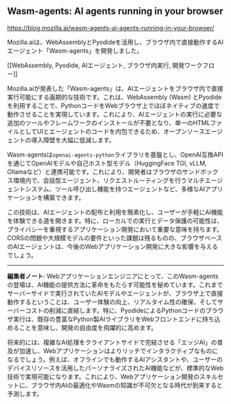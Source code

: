 ## Wasm-agents: AI agents running in your browser

https://blog.mozilla.ai/wasm-agents-ai-agents-running-in-your-browser/

Mozilla.aiは、WebAssemblyとPyodideを活用し、ブラウザ内で直接動作するAIエージェント「Wasm-agents」を開発しました。

[[WebAssembly, Pyodide, AIエージェント, ブラウザ内実行, 開発ワークフロー]]

Mozilla.aiが発表した「Wasm-agents」は、AIエージェントをブラウザ内で直接実行可能にする画期的な技術です。これは、WebAssembly (Wasm) とPyodideを利用することで、PythonコードをWebブラウザ上でほぼネイティブの速度で動作させることを実現しています。これにより、AIエージェントの実行に必要な追加のツールやフレームワークのインストールが不要となり、単一のHTMLファイルとしてUIとエージェントのコードを内包できるため、オープンソースエージェントの導入障壁を大幅に低減します。

Wasm-agentsは`openai-agents-python`ライブラリを基盤とし、OpenAI互換APIを通じてOpenAIモデルや自己ホスト型モデル（HuggingFace TGI, vLLM, Ollamaなど）と連携可能です。これにより、開発者はブラウザのサンドボックス環境内で、会話型エージェント、リクエストルーティングを行うマルチエージェントシステム、ツール呼び出し機能を持つエージェントなど、多様なAIアプリケーションを構築できます。

この技術は、AIエージェントの配布と利用を簡素化し、ユーザーが手軽にAI機能を体験できる道を開きます。特に、ローカルでの実行とデータ保護の可能性は、プライバシーを重視するアプリケーション開発において重要な意味を持ちます。CORSの問題や大規模モデルの要件といった課題は残るものの、ブラウザベースのAIエージェントは、今後のWebアプリケーション開発に大きな影響を与えるでしょう。

---

**編集者ノート**: Webアプリケーションエンジニアにとって、このWasm-agentsの登場は、AI機能の提供方法に革命をもたらす可能性を秘めています。これまでサーバーサイドで実行されていたAIモデルやエージェントが、ブラウザ上で直接動作するということは、ユーザー体験の向上、リアルタイム性の確保、そしてサーバーコストの削減に直結します。特に、PyodideによるPythonコードのブラウザ実行は、既存の豊富なPython製AIライブラリをWebフロントエンドに持ち込めることを意味し、開発の自由度を飛躍的に高めます。

将来的には、複雑なAI処理をクライアントサイドで完結させる「エッジAI」の普及が加速し、Webアプリケーションはよりリッチでインタラクティブなものになるでしょう。例えば、オフラインでも動作するAIアシスタントや、ユーザーのデバイスリソースを活用したパーソナライズされたAI機能などが、標準的なWeb技術で実現可能になります。これにより、Webアプリケーション開発のスキルセットに、ブラウザ内AIの最適化やWasmの知識が不可欠となる時代が到来すると予測します。

